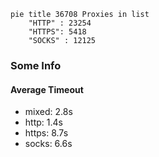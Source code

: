 
```mermaid
pie title 36708 Proxies in list
    "HTTP" : 23254
    "HTTPS": 5418
    "SOCKS" : 12125
```

### Some Info
#### Average Timeout

- mixed: 2.8s
- http: 1.4s
- https: 8.7s
- socks: 6.6s